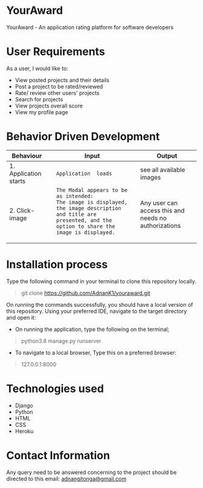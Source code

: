 # YourAward
YourAward - An application rating platform for software developers

# User Requirements
As a user, I would like to:
* View posted projects and their details
* Post a project to be rated/reviewed
* Rate/ review other users' projects
* Search for projects 
* View projects overall score
* View my profile page


# Behavior Driven Development
<table>
    <thead>
      <tr>
        <th>Behaviour</th>
        <th></th>
        <th>Input</th>
         <th></th>
        <th>Output</th>
      </tr>
    </thead>
    <tbody>
        <tr>
            <td>1. Application starts</td>
            <td></td>
            <td><code>Application  loads </code></td>
            <td><code></code></td>
            <td>see all available images</td>
        </tr>
         <tr>
            <td>2. Click-image</td>
            <td></td>
            <td><code>The Modal appears to be as intended:
The image is displayed, the image description and title are presented, and the option to share the image is displayed.
            </code></td>
            <td><code></code></td>
            <td>Any user can access this and needs no authorizations </td>
        </tr>
    </tbody>
  </table>

# Installation process
Type the following command in your terminal to clone this repository locally.
>​git clone https://github.com/AdnanK1/youraward.git

On running the commands successfully, you should have a local version of this repository.
Using your preferred IDE, navigate to the target directory and open it:
* On running the application, type the following on the terminal;
> python3.8 manage.py runserver

* To navigate to a local browser, Type this on a preferred browser:
> 127.0.0.1:8000

# Technologies used
* Django
* Python
* HTML
* CSS
* Heroku

# Contact Information
Any query need to be answered concerning to the project should be directed to this email: adnangitonga@gmail.com